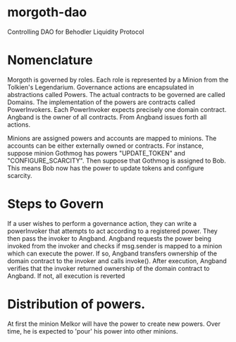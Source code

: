 # morgoth-dao
Controlling DAO for Behodler Liquidity Protocol

# Nomenclature
Morgoth is governed by roles. Each role is represented by a Minion from the Tolkien's Legendarium.
Governance actions are encapsulated in abstractions called Powers.
The actual contracts to be governed are called Domains. The implementation of the powers are contracts called PowerInvokers. Each PowerInvoker expects precisely one domain contract.  
Angband is the owner of all contracts. From Angband issues forth all actions.

Minions are assigned powers and accounts are mapped to minions. The accounts can be either externally owned or contracts.
For instance, suppose minion Gothmog has powers "UPDATE_TOKEN" and "CONFIGURE_SCARCITY". Then suppose that Gothmog is assigned to Bob. This means Bob now has the power to update tokens and configure scarcity.

# Steps to Govern
If a user wishes to perform a governance action, they can write a powerInvoker that attempts to act according to a registered power. They then pass the invoker to Angband. Angband requests the power being invoked from the invoker and checks if msg.sender is mapped to a minion which can execute the power. If so, Angband transfers ownership of the domain contract to the invoker and calls invoke(). After execution, Angband verifies that the invoker returned ownership of the domain contract to Angband. If not, all execution is reverted

# Distribution of powers.
At first the minion Melkor will have the power to create new powers. Over time, he is expected to 'pour' his power into other minions.



